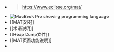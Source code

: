 - > https://www.eclipse.org/mat/
- ![MacBook Pro showing programming language](https://images.unsplash.com/photo-1484417894907-623942c8ee29?crop=entropy&cs=tinysrgb&fit=max&fm=jpg&ixid=MnwyNDYwNDl8MHwxfHNlYXJjaHw2fHxqYXZhfGVufDB8fHx8MTY0NzQ0NjE0Mw&ixlib=rb-1.2.1&q=80&w=400)
- [[MAT安装]]
- [[术语说明]]
- [[Heap Dump文件]]
- [[MAT页面功能说明]]
-